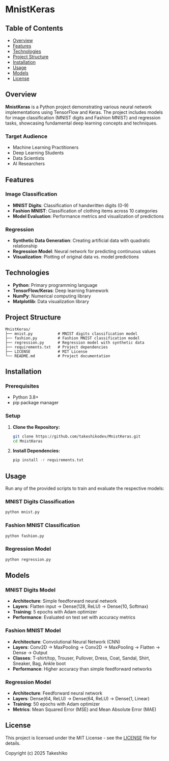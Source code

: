 # MnistKeras

## Table of Contents

- [Overview](#overview)
- [Features](#features)
- [Technologies](#technologies)
- [Project Structure](#project-structure)
- [Installation](#installation)
- [Usage](#usage)
- [Models](#models)
- [License](#license)

## Overview

**MnistKeras** is a Python project demonstrating various neural network implementations using TensorFlow and Keras. The project includes models for image classification (MNIST digits and Fashion MNIST) and regression tasks, showcasing fundamental deep learning concepts and techniques.

### Target Audience
- Machine Learning Practitioners
- Deep Learning Students
- Data Scientists
- AI Researchers

## Features

### Image Classification
- **MNIST Digits**: Classification of handwritten digits (0-9)
- **Fashion MNIST**: Classification of clothing items across 10 categories
- **Model Evaluation**: Performance metrics and visualization of predictions

### Regression
- **Synthetic Data Generation**: Creating artificial data with quadratic relationship
- **Regression Model**: Neural network for predicting continuous values
- **Visualization**: Plotting of original data vs. model predictions

## Technologies

- **Python**: Primary programming language
- **TensorFlow/Keras**: Deep learning framework
- **NumPy**: Numerical computing library
- **Matplotlib**: Data visualization library

## Project Structure

```
MnistKeras/
├── mnist.py           # MNIST digits classification model
├── fashion.py         # Fashion MNIST classification model
├── regression.py      # Regression model with synthetic data
├── requirements.txt   # Project dependencies
├── LICENSE            # MIT License
└── README.md          # Project documentation
```

## Installation

### Prerequisites
- Python 3.8+
- pip package manager

### Setup

1. **Clone the Repository:**
   ```bash
   git clone https://github.com/takeshikodev/MnistKeras.git
   cd MnistKeras
   ```

2. **Install Dependencies:**
   ```bash
   pip install -r requirements.txt
   ```

## Usage

Run any of the provided scripts to train and evaluate the respective models:

### MNIST Digits Classification
```bash
python mnist.py
```

### Fashion MNIST Classification
```bash
python fashion.py
```

### Regression Model
```bash
python regression.py
```

## Models

### MNIST Digits Model
- **Architecture**: Simple feedforward neural network
- **Layers**: Flatten input → Dense(128, ReLU) → Dense(10, Softmax)
- **Training**: 5 epochs with Adam optimizer
- **Performance**: Evaluated on test set with accuracy metrics

### Fashion MNIST Model
- **Architecture**: Convolutional Neural Network (CNN)
- **Layers**: Conv2D → MaxPooling → Conv2D → MaxPooling → Flatten → Dense → Output
- **Classes**: T-shirt/top, Trouser, Pullover, Dress, Coat, Sandal, Shirt, Sneaker, Bag, Ankle boot
- **Performance**: Higher accuracy than simple feedforward networks

### Regression Model
- **Architecture**: Feedforward neural network
- **Layers**: Dense(64, ReLU) → Dense(64, ReLU) → Dense(1, Linear)
- **Training**: 50 epochs with Adam optimizer
- **Metrics**: Mean Squared Error (MSE) and Mean Absolute Error (MAE)

## License

This project is licensed under the MIT License - see the [LICENSE](LICENSE) file for details. 

Copyright (c) 2025 Takeshiko